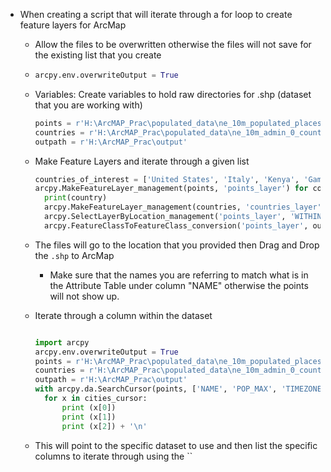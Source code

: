 - When creating a script that will iterate through a for loop to create feature layers for ArcMap
	- Allow the files to be overwritten otherwise the files will not save for the existing list that you create
	-
	  ```python
	  arcpy.env.overwriteOutput = True
	  ```
	- Variables: Create variables to hold raw directories for .shp (dataset that you are working with)
	  ```python
	  points = r'H:\ArcMAP_Prac\populated_data\ne_10m_populated_places.shp'
	  countries = r'H:\ArcMAP_Prac\populated_data\ne_10m_admin_0_countries.shp'
	  outpath = r'H:\ArcMAP_Prac\output'
	  ```
	- Make Feature Layers and iterate through a given list
	  
	  ```python
	  countries_of_interest = ['United States', 'Italy', 'Kenya', 'Gambia', 'Jordan', 'Lebanon', 'France']
	  arcpy.MakeFeatureLayer_management(points, 'points_layer') for country in countries_of_interest:
	    print(country)
	    arcpy.MakeFeatureLayer_management(countries, 'countries_layer',""" "NAME" = '{}' """.format(country)) 
	    arcpy.SelectLayerByLocation_management('points_layer', 'WITHIN', 'countries_layer')
	    arcpy.FeatureClassToFeatureClass_conversion('points_layer', outpath, 'cities_in_{}'.format(country)) 
	  ```
	- The files will go to the location that you provided then Drag and Drop the `.shp` to ArcMap
		- Make sure that the names you are referring to match what is in the Attribute Table under column "NAME" otherwise the points will not show up.
	- Iterate through a column within the dataset
	  ```python
	  
	  import arcpy 
	  arcpy.env.overwriteOutput = True 
	  points = r'H:\ArcMAP_Prac\populated_data\ne_10m_populated_places.shp'
	  countries = r'H:\ArcMAP_Prac\populated_data\ne_10m_admin_0_countries.shp'
	  outpath = r'H:\ArcMAP_Prac\output' 
	  with arcpy.da.SearchCursor(points, ['NAME', 'POP_MAX', 'TIMEZONE']) as cities_cursor:
	    for x in cities_cursor:
	        print (x[0])
	        print (x[1])
	        print (x[2]) + '\n'
	  ```
	- This will point to the specific dataset to use and then list the specific columns to iterate through using the ``